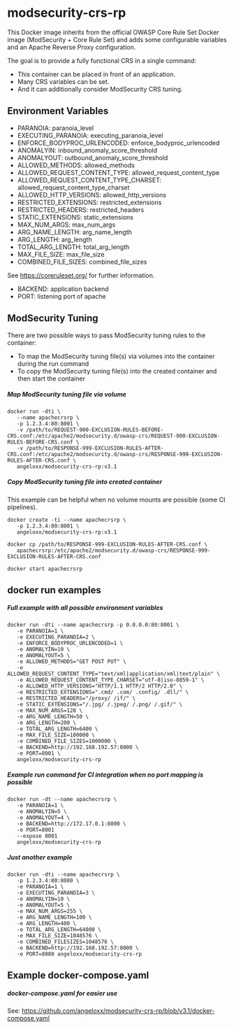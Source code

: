 # modsecurity-crs-rp

This Docker image inherits from the official OWASP Core Rule Set Docker image (ModSecurity + Core Rule Set) and adds some configurable variables and an Apache Reverse Proxy configuration. 

The goal is to provide a fully functional CRS in a single command:  
* This container can be placed in front of an application.
* Many CRS variables can be set.
* And it can additionally consider ModSecurity CRS tuning.
  
  
## Environment Variables
* PARANOIA: paranoia_level
* EXECUTING_PARANOIA: executing_paranoia_level
* ENFORCE_BODYPROC_URLENCODED: enforce_bodyproc_urlencoded
* ANOMALYIN: inbound_anomaly_score_threshold
* ANOMALYOUT: outbound_anomaly_score_threshold
* ALLOWED_METHODS: allowed_methods
* ALLOWED_REQUEST_CONTENT_TYPE: allowed_request_content_type
* ALLOWED_REQUEST_CONTENT_TYPE_CHARSET: allowed_request_content_type_charset
* ALLOWED_HTTP_VERSIONS: allowed_http_versions
* RESTRICTED_EXTENSIONS: restricted_extensions
* RESTRICTED_HEADERS: restricted_headers
* STATIC_EXTENSIONS: static_extensions
* MAX_NUM_ARGS: max_num_args
* ARG_NAME_LENGTH: arg_name_length
* ARG_LENGTH: arg_length
* TOTAL_ARG_LENGTH: total_arg_length
* MAX_FILE_SIZE: max_file_size
* COMBINED_FILE_SIZES: combined_file_sizes
  
  
See https://coreruleset.org/ for further information.
  
* BACKEND: application backend
* PORT: listening port of apache
  
## ModSecurity Tuning
  
There are two possible ways to pass ModSecurity tuning rules to the container:

* To map the ModSecurity tuning file(s) via volumes into the container during the run command 
* To copy the ModSecurity tuning file(s) into the created container and then start the container
  
  
##### Map ModSecurity tuning file via volume
  
```
docker run -dti \
   --name apachecrsrp \
   -p 1.2.3.4:80:8001 \
   -v /path/to/REQUEST-900-EXCLUSION-RULES-BEFORE-CRS.conf:/etc/apache2/modsecurity.d/owasp-crs/REQUEST-900-EXCLUSION-RULES-BEFORE-CRS.conf \
   -v /path/to/RESPONSE-999-EXCLUSION-RULES-AFTER-CRS.conf:/etc/apache2/modsecurity.d/owasp-crs/RESPONSE-999-EXCLUSION-RULES-AFTER-CRS.conf \
   angeloxx/modsecurity-crs-rp:v3.1
```
  
  
##### Copy ModSecurity tuning file into created container
  
This example can be helpful when no volume mounts are possible (some CI pipelines).
  
```
docker create -ti --name apachecrsrp \
   -p 1.2.3.4:80:8001 \
   angeloxx/modsecurity-crs-rp:v3.1
  
docker cp /path/to/RESPONSE-999-EXCLUSION-RULES-AFTER-CRS.conf \
   apachecrsrp:/etc/apache2/modsecurity.d/owasp-crs/RESPONSE-999-EXCLUSION-RULES-AFTER-CRS.conf
  
docker start apachecrsrp
```
  
  
  
## docker run examples
  
  
##### Full example with all possible environment variables
  
```
docker run -dti --name apachecrsrp -p 0.0.0.0:80:8001 \
   -e PARANOIA=1 \
   -e EXECUTING_PARANOIA=2 \
   -e ENFORCE_BODYPROC_URLENCODED=1 \
   -e ANOMALYIN=10 \
   -e ANOMALYOUT=5 \
   -e ALLOWED_METHODS="GET POST PUT" \
   -e ALLOWED_REQUEST_CONTENT_TYPE="text/xml|application/xml|text/plain" \
   -e ALLOWED_REQUEST_CONTENT_TYPE_CHARSET="utf-8|iso-8859-1" \
   -e ALLOWED_HTTP_VERSIONS="HTTP/1.1 HTTP/2 HTTP/2.0" \
   -e RESTRICTED_EXTENSIONS=".cmd/ .com/ .config/ .dll/" \
   -e RESTRICTED_HEADERS="/proxy/ /if/" \
   -e STATIC_EXTENSIONS="/.jpg/ /.jpeg/ /.png/ /.gif/" \
   -e MAX_NUM_ARGS=128 \
   -e ARG_NAME_LENGTH=50 \
   -e ARG_LENGTH=200 \
   -e TOTAL_ARG_LENGTH=6400 \
   -e MAX_FILE_SIZE=100000 \
   -e COMBINED_FILE_SIZES=1000000 \
   -e BACKEND=http://192.168.192.57:8000 \
   -e PORT=8001 \
   angeloxx/modsecurity-crs-rp
```
  
  
##### Example run command for CI integration when no port mapping is possible
  
```
docker run -dt --name apachecrsrp \
   -e PARANOIA=1 \
   -e ANOMALYIN=5 \
   -e ANOMALYOUT=4 \
   -e BACKEND=http://172.17.0.1:8000 \
   -e PORT=8001 
   --expose 8001 
   angeloxx/modsecurity-crs-rp
```
  
  
##### Just another example
  
```
docker run -dti --name apachecrsrp \
   -p 1.2.3.4:80:8080 \
   -e PARANOIA=1 \
   -e EXECUTING_PARANOIA=3 \
   -e ANOMALYIN=10 \
   -e ANOMALYOUT=5 \
   -e MAX_NUM_ARGS=255 \
   -e ARG_NAME_LENGTH=100 \
   -e ARG_LENGTH=400 \
   -e TOTAL_ARG_LENGTH=64000 \
   -e MAX_FILE_SIZE=1048576 \
   -e COMBINED_FILESIZES=1048576 \
   -e BACKEND=http://192.168.192.57:8000 \
   -e PORT=8080 angeloxx/modsecurity-crs-rp
```
  
    
## Example docker-compose.yaml


##### docker-compose.yaml for easier use

See: https://github.com/angeloxx/modsecurity-crs-rp/blob/v3.1/docker-compose.yaml
  
